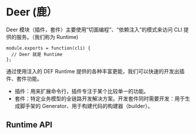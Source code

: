# Deer (鹿）

Deer 模块（插件，套件）主要使用“切面编程”、“依赖注入”的模式来访问 CLI 提供的服务。（我们称为 Runtime)

```
module.exports = function(cli) {
  // Deer 就是 Runtime
};
```

通过使用注入的 DEF Runtime 提供的各种丰富更能，我们可以快速的开发出插件、套件功能。

- 插件：用来扩展命令行，插件专注于某个比较单一的功能。
- 套件：特定业务模型的全链路开发解决方案。开发套件同时需要开发：用于生成脚手架的 Generator、用于构建代码的构建器（builder）。

## Runtime API
